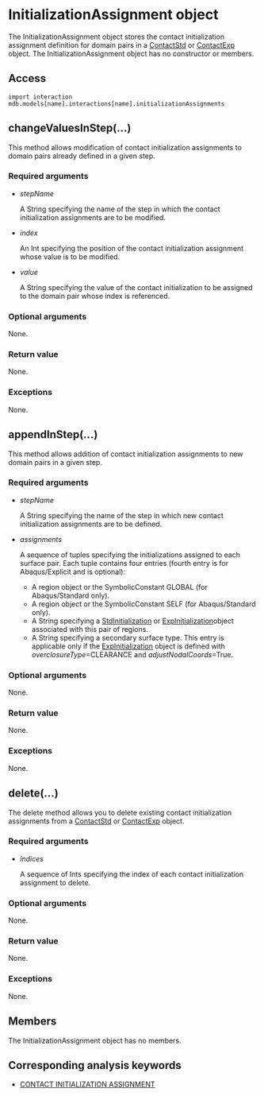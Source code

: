 # InitializationAssignment object

The InitializationAssignment object stores the contact initialization assignment definition for domain pairs in a [ContactStd](https://help.3ds.com/2022/english/DSSIMULIA_Established/SIMACAEKERRefMap/simaker-c-contactstdpyc.htm?ContextScope=all) or [ContactExp](https://help.3ds.com/2022/english/DSSIMULIA_Established/SIMACAEKERRefMap/simaker-c-contactexppyc.htm?ContextScope=all#simaker-c-contactexppyc) object. The InitializationAssignment object has no constructor or members.

## Access

```
import interaction
mdb.models[name].interactions[name].initializationAssignments
```

## changeValuesInStep(...)



This method allows modification of contact initialization assignments to domain pairs already defined in a given step.



### Required arguments

- *stepName*

  A String specifying the name of the step in which the contact initialization assignments are to be modified.

- *index*

  An Int specifying the position of the contact initialization assignment whose value is to be modified.

- *value*

  A String specifying the value of the contact initialization to be assigned to the domain pair whose index is referenced.

### Optional arguments

None.

### Return value

None.

### Exceptions

None.



## appendInStep(...)



This method allows addition of contact initialization assignments to new domain pairs in a given step.



### Required arguments

- *stepName*

  A String specifying the name of the step in which new contact initialization assignments are to be defined.

- *assignments*

  A sequence of tuples specifying the initializations assigned to each surface pair. Each tuple contains four entries (fourth entry is for Abaqus/Explicit and is optional):

  - A region object or the SymbolicConstant GLOBAL (for Abaqus/Standard only).
  - A region object or the SymbolicConstant SELF (for Abaqus/Standard only).
  - A String specifying a [StdInitialization](https://help.3ds.com/2022/english/DSSIMULIA_Established/SIMACAEKERRefMap/simaker-c-stdinitializationpyc.htm?ContextScope=all) or [ExpInitialization](https://help.3ds.com/2022/english/DSSIMULIA_Established/SIMACAEKERRefMap/simaker-c-expinitializationpyc.htm?ContextScope=all)object associated with this pair of regions.
  - A String specifying a secondary surface type. This entry is applicable only if the [ExpInitialization](https://help.3ds.com/2022/english/DSSIMULIA_Established/SIMACAEKERRefMap/simaker-c-expinitializationpyc.htm?ContextScope=all) object is defined with *overclosureType*=CLEARANCE and *adjustNodalCoords*=True.

### Optional arguments

None.

### Return value

None.

### Exceptions

None.



## delete(...)



The delete method allows you to delete existing contact initialization assignments from a [ContactStd](https://help.3ds.com/2022/english/DSSIMULIA_Established/SIMACAEKERRefMap/simaker-c-contactstdpyc.htm?ContextScope=all) or [ContactExp](https://help.3ds.com/2022/english/DSSIMULIA_Established/SIMACAEKERRefMap/simaker-c-contactexppyc.htm?ContextScope=all#simaker-c-contactexppyc) object.



### Required arguments

- *indices*

  A sequence of Ints specifying the index of each contact initialization assignment to delete.

### Optional arguments

None.

### Return value

None.

### Exceptions

None.



## Members

The InitializationAssignment object has no members.



## Corresponding analysis keywords

- [CONTACT INITIALIZATION ASSIGNMENT](https://help.3ds.com/2022/english/DSSIMULIA_Established/SIMACAEKEYRefMap/simakey-r-contactinitializationassignment.htm?ContextScope=all#simakey-r-contactinitializationassignment)